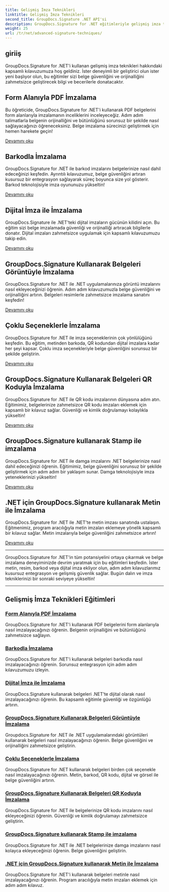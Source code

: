 ```yaml
---
title: Gelişmiş İmza Teknikleri
linktitle: Gelişmiş İmza Teknikleri
second_title: GroupDocs.Signature .NET API'si
description: GroupDocs.Signature for .NET eğitimleriyle gelişmiş imza tekniklerini öğrenin. PDF'leri, görüntüleri ve belgeleri barkod, dijital ve daha fazlasıyla sorunsuz bir şekilde imzalayın.
weight: 25
url: /tr/net/advanced-signature-techniques/
---
```

## giriiş

GroupDocs.Signature for .NET'i kullanan gelişmiş imza teknikleri hakkındaki kapsamlı kılavuzumuza hoş geldiniz. İster deneyimli bir geliştirici olun ister yeni başlıyor olun, bu eğitimler sizi belge güvenliğini ve orijinalliğini zahmetsizce geliştirecek bilgi ve becerilerle donatacaktır.

## Form Alanıyla PDF İmzalama

Bu öğreticide, GroupDocs.Signature for .NET'i kullanarak PDF belgelerini form alanlarıyla imzalamanın inceliklerini inceleyeceğiz. Adım adım talimatlarla belgenin orijinalliğini ve bütünlüğünü sorunsuz bir şekilde nasıl sağlayacağınızı öğreneceksiniz. Belge imzalama sürecinizi geliştirmek için hemen harekete geçin!

[Devamını oku](./sign-pdf-form-field/)

## Barkodla İmzalama

GroupDocs.Signature for .NET ile barkod imzalarını belgelerinize nasıl dahil edeceğinizi keşfedin. Ayrıntılı kılavuzumuz, belge güvenliğini artıran kusursuz bir entegrasyon sağlayarak süreç boyunca size yol gösterir. Barkod teknolojisiyle imza oyununuzu yükseltin!

[Devamını oku](./sign-with-barcode/)

## Dijital İmza ile İmzalama

GroupDocs.Signature ile .NET'teki dijital imzaların gücünün kilidini açın. Bu eğitim sizi belge imzalamada güvenliği ve orijinalliği artıracak bilgilerle donatır. Dijital imzaları zahmetsizce uygulamak için kapsamlı kılavuzumuzu takip edin.

[Devamını oku](./sign-with-digital/)

## GroupDocs.Signature Kullanarak Belgeleri Görüntüyle İmzalama

GroupDocs.Signature for .NET ile .NET uygulamalarınıza görüntü imzalarını nasıl ekleyeceğinizi öğrenin. Adım adım kılavuzumuzla belge güvenliğini ve orijinalliğini artırın. Belgeleri resimlerle zahmetsizce imzalama sanatını keşfedin!

[Devamını oku](./sign-with-image/)

## Çoklu Seçeneklerle İmzalama

GroupDocs.Signature for .NET ile imza seçeneklerinin çok yönlülüğünü keşfedin. Bu eğitim, metinden barkoda, QR kodundan dijital imzalara kadar her şeyi kapsar. Çoklu imza seçenekleriyle belge güvenliğini sorunsuz bir şekilde geliştirin.

[Devamını oku](./sign-with-multiple-options/)

## GroupDocs.Signature Kullanarak Belgeleri QR Koduyla İmzalama

GroupDocs.Signature for .NET ile QR kodu imzalarının dünyasına adım atın. Eğitimimiz, belgelerinize zahmetsizce QR kodu imzaları eklemek için kapsamlı bir kılavuz sağlar. Güvenliği ve kimlik doğrulamayı kolaylıkla yükseltin!

[Devamını oku](./sign-with-qr-code/)

## GroupDocs.Signature kullanarak Stamp ile imzalama

GroupDocs.Signature for .NET ile damga imzalarını .NET belgelerinize nasıl dahil edeceğinizi öğrenin. Eğitimimiz, belge güvenliğini sorunsuz bir şekilde geliştirmek için adım adım bir yaklaşım sunar. Damga teknolojisiyle imza yeteneklerinizi yükseltin!

[Devamını oku](./sign-with-stamp/)

## .NET için GroupDocs.Signature kullanarak Metin ile İmzalama

GroupDocs.Signature for .NET ile .NET'te metin imzası sanatında ustalaşın. Eğitmenimiz, program aracılığıyla metin imzaları eklemeye yönelik kapsamlı bir kılavuz sağlar. Metin imzalarıyla belge güvenliğini zahmetsizce artırın!

[Devamını oku](./sign-with-text/)

---

GroupDocs.Signature for .NET'in tüm potansiyelini ortaya çıkarmak ve belge imzalama deneyiminizde devrim yaratmak için bu eğitimleri keşfedin. İster metin, resim, barkod veya dijital imza ekliyor olun, adım adım kılavuzlarımız kusursuz entegrasyon ve gelişmiş güvenlik sağlar. Bugün dalın ve imza tekniklerinizi bir sonraki seviyeye yükseltin!

---

## Gelişmiş İmza Teknikleri Eğitimleri
### [Form Alanıyla PDF İmzalama](./sign-pdf-form-field/)
GroupDocs.Signature for .NET'i kullanarak PDF belgelerini form alanlarıyla nasıl imzalayacağınızı öğrenin. Belgenin orijinalliğini ve bütünlüğünü zahmetsizce sağlayın.
### [Barkodla İmzalama](./sign-with-barcode/)
GroupDocs.Signature for .NET'i kullanarak belgeleri barkodla nasıl imzalayacağınızı öğrenin. Sorunsuz entegrasyon için adım adım kılavuzumuzu izleyin.
### [Dijital İmza ile İmzalama](./sign-with-digital/)
GroupDocs.Signature kullanarak belgeleri .NET'te dijital olarak nasıl imzalayacağınızı öğrenin. Bu kapsamlı eğitimle güvenliği ve özgünlüğü artırın.
### [GroupDocs.Signature Kullanarak Belgeleri Görüntüyle İmzalama](./sign-with-image/)
Groupdocs.Signature for .NET ile .NET uygulamalarındaki görüntüleri kullanarak belgeleri nasıl imzalayacağınızı öğrenin. Belge güvenliğini ve orijinalliğini zahmetsizce geliştirin.
### [Çoklu Seçeneklerle İmzalama](./sign-with-multiple-options/)
GroupDocs.Signature for .NET kullanarak belgeleri birden çok seçenekle nasıl imzalayacağınızı öğrenin. Metin, barkod, QR kodu, dijital ve görsel ile belge güvenliğini artırın.
### [GroupDocs.Signature Kullanarak Belgeleri QR Koduyla İmzalama](./sign-with-qr-code/)
GroupDocs.Signature for .NET ile belgelerinize QR kodu imzalarını nasıl ekleyeceğinizi öğrenin. Güvenliği ve kimlik doğrulamayı zahmetsizce geliştirin.
### [GroupDocs.Signature kullanarak Stamp ile imzalama](./sign-with-stamp/)
GroupDocs.Signature for .NET ile .NET belgelerinize damga imzalarını nasıl kolayca ekleyeceğinizi öğrenin. Belge güvenliğini geliştirin.
### [.NET için GroupDocs.Signature kullanarak Metin ile İmzalama](./sign-with-text/)
GroupDocs.Signature for .NET'i kullanarak belgeleri metinle nasıl imzalayacağınızı öğrenin. Program aracılığıyla metin imzaları eklemek için adım adım kılavuz.